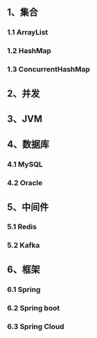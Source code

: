## 1、集合

### 1.1 ArrayList

### 1.2 HashMap



### 1.3 ConcurrentHashMap 



## 2、并发



## 3、JVM



## 4、数据库

### 4.1 MySQL

### 4.2 Oracle



## 5、中间件

### 5.1 Redis

### 5.2 Kafka



## 6、框架

### 6.1 Spring

### 6.2 Spring boot

### 6.3 Spring Cloud